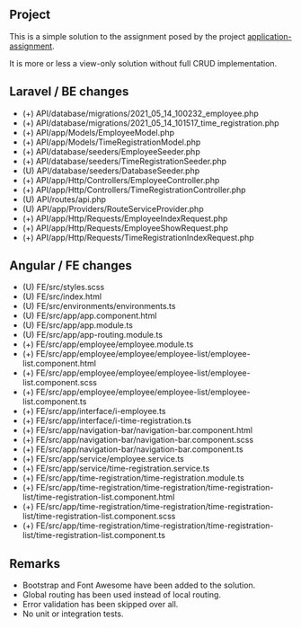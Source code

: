 ## Project

This is a simple solution to the assignment posed by the project [application-assignment](https://github.com/caspertorndahl/application-assignment).

It is more or less a view-only solution without full CRUD implementation.

## Laravel / BE changes
- (+) API/database/migrations/2021_05_14_100232_employee.php
- (+) API/database/migrations/2021_05_14_101517_time_registration.php
- (+) API/app/Models/EmployeeModel.php
- (+) API/app/Models/TimeRegistrationModel.php
- (+) API/database/seeders/EmployeeSeeder.php
- (+) API/database/seeders/TimeRegistrationSeeder.php
- (U) API/database/seeders/DatabaseSeeder.php
- (+) API/app/Http/Controllers/EmployeeController.php
- (+) API/app/Http/Controllers/TimeRegistrationController.php
- (U) API/routes/api.php
- (U) API/app/Providers/RouteServiceProvider.php
- (+) API/app/Http/Requests/EmployeeIndexRequest.php
- (+) API/app/Http/Requests/EmployeeShowRequest.php
- (+) API/app/Http/Requests/TimeRegistrationIndexRequest.php

## Angular / FE changes
- (U) FE/src/styles.scss
- (U) FE/src/index.html
- (U) FE/src/environments/environments.ts
- (U) FE/src/app/app.component.html
- (U) FE/src/app/app.module.ts  
- (U) FE/src/app/app-routing.module.ts  
- (+) FE/src/app/employee/employee.module.ts  
- (+) FE/src/app/employee/employee/employee-list/employee-list.component.html  
- (+) FE/src/app/employee/employee/employee-list/employee-list.component.scss  
- (+) FE/src/app/employee/employee/employee-list/employee-list.component.ts  
- (+) FE/src/app/interface/i-employee.ts  
- (+) FE/src/app/interface/i-time-registration.ts  
- (+) FE/src/app/navigation-bar/navigation-bar.component.html
- (+) FE/src/app/navigation-bar/navigation-bar.component.scss
- (+) FE/src/app/navigation-bar/navigation-bar.component.ts
- (+) FE/src/app/service/employee.service.ts
- (+) FE/src/app/service/time-registration.service.ts
- (+) FE/src/app/time-registration/time-registration.module.ts
- (+) FE/src/app/time-registration/time-registration/time-registration-list/time-registration-list.component.html
- (+) FE/src/app/time-registration/time-registration/time-registration-list/time-registration-list.component.scss
- (+) FE/src/app/time-registration/time-registration/time-registration-list/time-registration-list.component.ts

## Remarks 
- Bootstrap and Font Awesome have been added to the solution. 
- Global routing has been used instead of local routing.
- Error validation has been skipped over all.
- No unit or integration tests.
